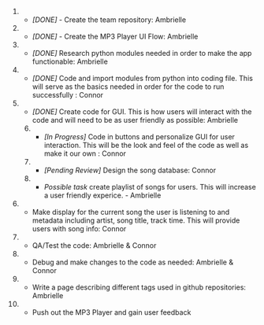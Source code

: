 
1. * *[DONE]* - Create the team repository: Ambrielle 
2. * *[DONE]* - Create the MP3 Player UI Flow: Ambrielle
3. * *[DONE]* Research python modules needed in order to make the app functionable: Ambrielle 
4. * *[DONE]* Code and import modules from python into coding file. This will serve as the basics needed in order for the code to run successfully : Connor 
5. * *[DONE]* Create code for GUI. This is how users will interact with the code and will need to be as user friendly as possible: Ambrielle 
   6. - *[In Progress]* Code in buttons and personalize GUI for user interaction. This will be the look and feel of the code as well as make it our own : Connor 
   7. - *[Pending Review]* Design the song database: Connor 
   7. - *Possible task* create playlist of songs for users. This will increase a user friendly experice. - Ambrielle
8. * Make display for the current song the user is listening to and metadata including artist, song title, track time. This will provide users with song info: Connor
9. * QA/Test the code: Ambrielle & Connor 
10. * Debug and make changes to the code as needed: Ambrielle & Connor
11. * Write a page describing different tags used in github repositories: Ambrielle 
12. * Push out the MP3 Player and gain user feedback 
